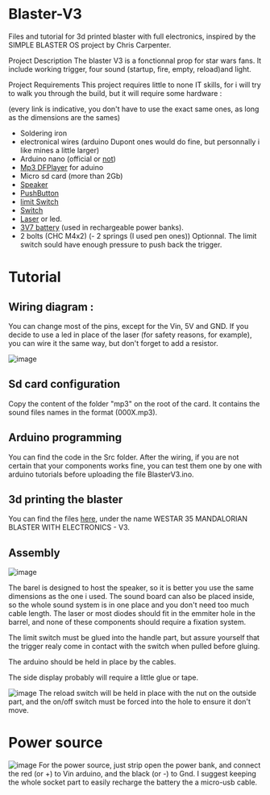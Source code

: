 # Blaster-V3
Files and tutorial for 3d printed blaster with full electronics, inspired by the SIMPLE BLASTER OS project by Chris Carpenter.

Project Description
The blaster V3 is a fonctionnal prop for star wars fans. It include working trigger, four sound (startup, fire, empty, reload)and light.

Project Requirements
This project requires little to none IT skills, for i will try to walk you through the build, but it will require some hardware :

(every link is indicative, you don't have to use the exact same ones, as long as the dimensions are the sames)

- Soldering iron
- electronical wires (arduino Dupont ones would do fine, but personnally i like mines a little larger)
- Arduino nano (official or [not](https://www.amazon.fr/s?k=arduino+nano+elegoo&__mk_fr_FR=%C3%85M%C3%85%C5%BD%C3%95%C3%91&crid=21AOODUQ6L2EV&sprefix=arduino+nano+elegoo%2Caps%2C70&ref=nb_sb_noss_1))
- [Mp3 DFPlayer](https://www.amazon.fr/AZDelivery-DFPlayer-Arduino-compris-eBook/dp/B07Z5D1TX8/ref=sr_1_3_sspa?keywords=dfplayer+mini+mp3+arduino&qid=1680517477&sprefix=dfp%2Caps%2C74&sr=8-3-spons&sp_csd=d2lkZ2V0TmFtZT1zcF9hdGY&psc=1) for aduino 
- Micro sd card (more than 2Gb)
- [Speaker](https://fr.aliexpress.com/item/32921436094.html?isdl=y&aff_fsk=_9znYgV&src=Connexity&aff_platform=aff_feeds&aff_short_key=_9znYgV&pdp_npi=2%40dis%21EUR%211.87%211.64%21%21%21%21%21%40%2166133252193%21afff&dp=16805211846515582166112021000008005&cn=318473&cv=a5930b23d6663d1663e90cd684112080)
- [PushButton](https://www.amazon.fr/Ytian-Bouton-Momentan%C3%A9s-Poussoir-Interrupteur/dp/B07C845S2Q/ref=sr_1_22?__mk_fr_FR=%C3%85M%C3%85%C5%BD%C3%95%C3%91&crid=32O9IRXOQR8O5&keywords=bouton+poussoir+2a+2+broches&qid=1680521309&sprefix=bouton+poussir+2a+2broche%2Caps%2C75&sr=8-22)
- [limit Switch](https://www.amazon.fr/UKCOCO-interrupteur-commutateur-bouton-poussoir-momentan%C3%A9/dp/B07MDJZJG5/ref=sr_1_6?keywords=bouton+fin+de+course&qid=1680521338&sprefix=boton+fin+de+co%2Caps%2C73&sr=8-6)
- [Switch](https://www.amazon.fr/Youmile-interrupteurs-glissi%C3%A8re-verticaux-interrupteur/dp/B08SM2HHNR/ref=sr_1_12?__mk_fr_FR=%C3%85M%C3%85%C5%BD%C3%95%C3%91&crid=HISOVMCE42Q9&keywords=interrupteur%2Barduino&qid=1680521400&sprefix=inerrupteur%2Barduino%2Caps%2C72&sr=8-12&th=1)
- [Laser](https://www.amazon.fr/RUNCCI-YUN-Photor%C3%A9sistance-R%C3%A9sistance-D%C3%A9pendant-Lumi%C3%A8re/dp/B08N1F5YBG/ref=sr_1_2_sspa?adgrpid=1353499750845157&hvadid=84594162209376&hvbmt=be&hvdev=c&hvlocphy=126407&hvnetw=o&hvqmt=e&hvtargid=kwd-84594261404324%3Aloc-66&hydadcr=27708_2269046&keywords=arduino+laser&qid=1680522013&sr=8-2-spons&sp_csd=d2lkZ2V0TmFtZT1zcF9hdGY&psc=1) or led.
- [3V7 battery](https://fr.aliexpress.com/item/1005002103573966.html?spm=a2g0o.productlist.main.1.2878Y3HlY3HlwL&algo_pvid=c6a24adb-264b-4a89-9a11-c64aae41eedb&algo_exp_id=c6a24adb-264b-4a89-9a11-c64aae41eedb-0&pdp_npi=3%40dis%21EUR%213.2%210.99%21%21%21%21%21%402145280e16810720125923848d06eb%2112000018750964947%21sea%21FR%210&curPageLogUid=wxnUIWOozNJB) (used in rechargeable power banks). 
- 2 bolts (CHC M4x2)
(- 2 springs (I used pen ones)) Optionnal. The limit switch sould have enough pressure to push back the trigger.

# Tutorial

## Wiring diagram : 
You can change most of the pins, except for the Vin, 5V and GND.
If you decide to use a led in place of the laser (for safety reasons, for example), you can wire it the same way, but don't forget to add a resistor.

![image](![image](https://user-images.githubusercontent.com/129743177/230795519-05659bd0-0d65-4b94-8a36-82924a9dea29.png))

## Sd card configuration
Copy the content of the folder "mp3" on the root of the card. It contains the sound files names in the format (000X.mp3).

## Arduino programming
You can find the code in the Src folder. After the wiring, if you are not certain that your components works fine, you can test them one by one with arduino tutorials before uploading the file BlasterV3.ino.

## 3d printing the blaster
You can find the files [here](https://cults3d.com/en/users/DreamShapr/creations), under the name WESTAR 35 MANDALORIAN BLASTER WITH ELECTRONICS - V3.


## Assembly
![image](![image](https://user-images.githubusercontent.com/129743177/230795528-28c2b770-3788-45d2-9fb3-8fbe885c2626.png)
)

The barel is designed to host the speaker, so it is better you use the same dimensions as the one i used. The sound board can also be placed inside, so the whole sound system is in one place and you don't need too much cable length. The laser or most diodes should fit in the emmiter hole in the barrel, and none of these components should require a fixation system.

The limit switch must be glued into the handle part, but assure yourself that the trigger realy come in contact with the switch when pulled before gluing.

The arduino should be held in place by the cables.

The side display probably will require a little glue or tape.

![image](![image](https://user-images.githubusercontent.com/129743177/230795542-c8054f04-b953-4a9d-9b5c-bc2568b0c857.png))
The reload switch will be held in place with the nut on the outside part, and the on/off switch must be forced into the hole to ensure it don't move.

# Power source
![image](![image](https://user-images.githubusercontent.com/129743177/230795562-4fb78c60-63b9-42f9-b6c2-520d6659e406.png))
For the power source, just strip open the power bank, and connect the red (or +) to Vin arduino, and the black (or -) to Gnd. I suggest keeping the whole socket part to easily recharge the battery the a micro-usb cable.

